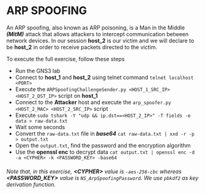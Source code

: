 # ARP SPOOFING

An ARP spoofing, also known as ARP poisoning, is a Man in the Middle _**(MitM)**_ attack that allows attackers to intercept communication between network devices.
In our session **host_2** is our victim and we will declare to be **host_2** in order to receive packets directed to the victim.

To execute the full exercise, follow these steps

* Run the GNS3 lab
* Connect to **host_1** and **host_2** using telnet command `telnet localhost <PORT>`
* Execute the `ARPSpoofingChallengeSender.py <HOST_1_SRC_IP> <HOST_2_DST_IP>` script on **host_1**
* Connect to the **Attacker** host and execute the `arp_spoofer.py <HOST_2_MAC> <HOST_2_SRC_IP>` script
* Execute `sudo tshark -Y "udp && ip.dst==<HOST_2_IP>" -T fields -e data > raw-data.txt`  
* Wait some seconds
* Convert the `raw-data.txt` file in **_base64_** `cat raw-data.txt | xxd -r -p > output.txt`
* Open the `output.txt`, find the password and the encryption algorithm
* Use the **openssl enc** to decrypt data `cat output.txt | openssl enc -d -a <CYPHER> -k <PASSWORD_KEY> -base64`




###### Note that, in this exercise, **\<CYPHER\>** value is `-aes-256-cbc` whereas **\<PASSWORD_KEY\>** value is `NS_ArpSpoofingPassword`. We use `pbkdf2` as key derivation function.
